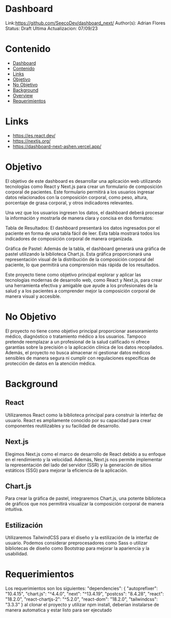 # Dashboard
Link:https://github.com/SeecoDev/dashboard_next/
Author(s): Adrian Flores
Status: Draft 
Ultima Actualizacion: 07/09/23
# Contenido
- [Dashboard](#dashboard)
- [Contenido](#contenido)
- [Links](#links)
- [Objetivo](#objetivo)
- [No Objetivo](#no-objetivo)
- [Background](#background)
- [Overview](#overview)
- [Requerimientos](#requerimientos)

# Links
- https://es.react.dev/
- https://nextjs.org/
- https://dashboard-next-ashen.vercel.app/

# Objetivo
El objetivo de este dashboard es desarrollar una aplicación web utilizando tecnologías como React y Next.js para crear un formulario de composición corporal de pacientes. Este formulario permitirá a los usuarios ingresar datos relacionados con la composición corporal, como peso, altura, porcentaje de grasa corporal, y otros indicadores relevantes.

Una vez que los usuarios ingresen los datos, el dashboard deberá procesar la información y mostrarla de manera clara y concisa en dos formatos:

Tabla de Resultados: El dashboard presentará los datos ingresados por el paciente en forma de una tabla fácil de leer. Esta tabla mostrará todos los indicadores de composición corporal de manera organizada.

Gráfica de Pastel: Además de la tabla, el dashboard generará una gráfica de pastel utilizando la biblioteca Chart.js. Esta gráfica proporcionará una representación visual de la distribución de la composición corporal del paciente, lo que permitirá una comprensión más rápida de los resultados.

Este proyecto tiene como objetivo principal explorar y aplicar las tecnologías modernas de desarrollo web, como React y Next.js, para crear una herramienta efectiva y amigable que ayude a los profesionales de la salud y a los pacientes a comprender mejor la composición corporal de manera visual y accesible.

# No Objetivo
El proyecto no tiene como objetivo principal proporcionar asesoramiento médico, diagnóstico o tratamiento médico a los usuarios. Tampoco pretende reemplazar a un profesional de la salud calificado ni ofrece garantías sobre la precisión o la aplicación clínica de los datos recopilados. Además, el proyecto no busca almacenar ni gestionar datos médicos sensibles de manera segura ni cumplir con regulaciones específicas de protección de datos en la atención médica.

# Background
## React 
Utilizaremos React como la biblioteca principal para construir la interfaz de usuario. React es ampliamente conocido por su capacidad para crear componentes reutilizables y su facilidad de desarrollo.

## Next.js
Elegimos Next.js como el marco de desarrollo de React debido a su enfoque en el rendimiento y la velocidad. Además, Next.js nos permite implementar la representación del lado del servidor (SSR) y la generación de sitios estáticos (SSG) para mejorar la eficiencia de la aplicación.

## Chart.js
Para crear la gráfica de pastel, integraremos Chart.js, una potente biblioteca de gráficos que nos permitirá visualizar la composición corporal de manera intuitiva.

## Estilización
Utilizaremos TailwindCSS para el diseño y la estilización de la interfaz de usuario. Podemos considerar preprocesadores como Sass o utilizar bibliotecas de diseño como Bootstrap para mejorar la apariencia y la usabilidad.

# Requerimientos 
Los requerimientos son los siguientes:
"dependencies": {
    "autoprefixer": "10.4.15",
    "chart.js": "^4.4.0",
    "next": "^13.4.19",
    "postcss": "8.4.28",
    "react": "18.2.0",
    "react-chartjs-2": "^5.2.0",
    "react-dom": "18.2.0",
    "tailwindcss": "3.3.3"
  }
al clonar el proyecto y utilizar npm install, deberian instalarse de manera automatica y estar listo para ser ejecutado
